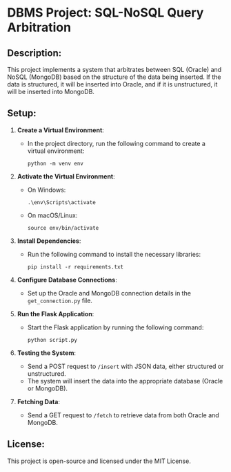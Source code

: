 # DBMS Project: SQL-NoSQL Query Arbitration

## Description:
This project implements a system that arbitrates between SQL (Oracle) and NoSQL (MongoDB) based on the structure of the data being inserted. If the data is structured, it will be inserted into Oracle, and if it is unstructured, it will be inserted into MongoDB.

## Setup:

1. **Create a Virtual Environment**:
    - In the project directory, run the following command to create a virtual environment:
      ```
      python -m venv env
      ```

2. **Activate the Virtual Environment**:
    - On Windows:
      ```
      .\env\Scripts\activate
      ```
    - On macOS/Linux:
      ```
      source env/bin/activate
      ```

3. **Install Dependencies**:
    - Run the following command to install the necessary libraries:
      ```
      pip install -r requirements.txt
      ```

4. **Configure Database Connections**:
    - Set up the Oracle and MongoDB connection details in the `get_connection.py` file.

5. **Run the Flask Application**:
    - Start the Flask application by running the following command:
      ```
      python script.py
      ```

6. **Testing the System**:
    - Send a POST request to `/insert` with JSON data, either structured or unstructured.
    - The system will insert the data into the appropriate database (Oracle or MongoDB).

7. **Fetching Data**:
    - Send a GET request to `/fetch` to retrieve data from both Oracle and MongoDB.

## License:
This project is open-source and licensed under the MIT License.
